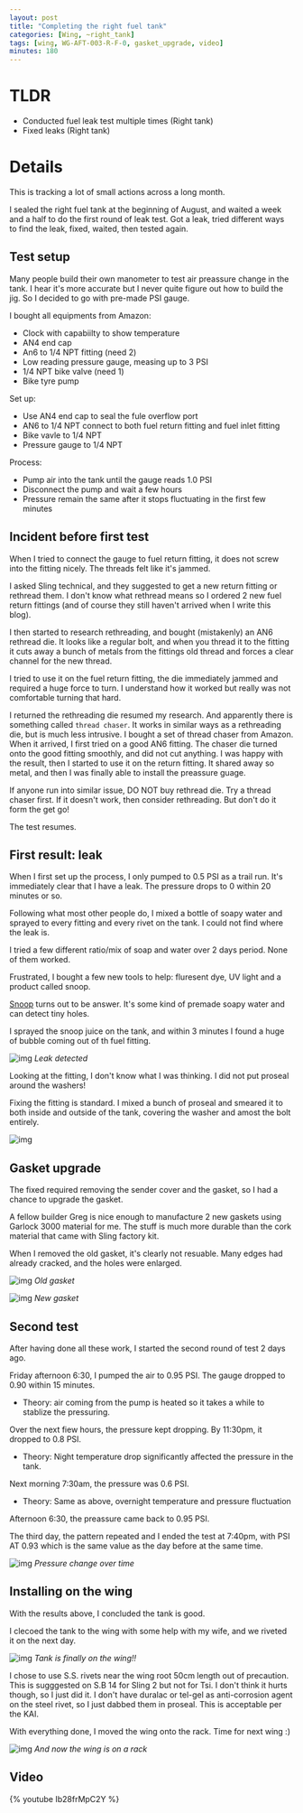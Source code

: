 ```yaml
---
layout: post
title: "Completing the right fuel tank"
categories: [Wing, ~right_tank]
tags: [wing, WG-AFT-003-R-F-0, gasket_upgrade, video]
minutes: 180
---
```


# TLDR

- Conducted fuel leak test multiple times (Right tank)
- Fixed leaks (Right tank)

# Details

This is tracking a lot of small actions across a long month.

I sealed the right fuel tank at the beginning of August, and waited a week and a half to do the first round of leak test. Got a leak, tried different ways to find the leak, fixed, waited, then tested again.

## Test setup

Many people build their own manometer to test air preassure change in the tank. I hear it's more accurate but I never quite figure out how to build the jig. So I decided to go with pre-made PSI gauge.

I bought all equipments from Amazon:

- Clock with capabiilty to show temperature
- AN4 end cap
- An6 to 1/4 NPT fitting (need 2)
- Low reading pressure gauge, measing up to 3 PSI
- 1/4 NPT bike valve (need 1)
- Bike tyre pump

Set up:

- Use AN4 end cap to seal the fule overflow port
- AN6 to 1/4 NPT connect to both fuel return fitting and fuel inlet fitting
- Bike vavle to 1/4 NPT
- Pressure gauge to 1/4 NPT

Process:

- Pump air into the tank until the gauge reads 1.0 PSI
- Disconnect the pump and wait a few hours
- Pressure remain the same after it stops fluctuating in the first few minutes

## Incident before first test

When I tried to connect the gauge to fuel return fitting, it does not screw into the fitting nicely. The threads felt like it's jammed.

I asked Sling technical, and they suggested to get a new return fitting or rethread them. I don't know what rethread means so I ordered 2 new fuel return fittings (and of course they still haven't arrived when I write this blog).

I then started to research rethreading, and bought (mistakenly) an AN6 rethread die. It looks like a regular bolt, and when you thread it to the fitting it cuts away a bunch of metals from the fittings old thread and forces a clear channel for the new thread.

I tried to use it on the fuel return fitting, the die immediately jammed and required a huge force to turn. I understand how it worked but really was not comfortable turning that hard.

I returned the rethreading die resumed my research. And apparently there is something called `thread chaser`. It works in similar ways as a rethreading die, but is much less intrusive. I bought a set of thread chaser from Amazon. When it arrived, I first tried on a good AN6 fitting. The chaser die turned onto the good fitting smoothly, and did not cut anything. I was happy with the result, then I started to use it on the return fitting. It shared away so metal, and then I was finally able to install the preassure guage.

If anyone run into similar issue, DO NOT buy rethread die. Try a thread chaser first. If it doesn't work, then consider rethreading. But don't do it form the get go!

The test resumes.

## First result: leak

When I first set up the process, I only pumped to 0.5 PSI as a trail run. It's immediately clear that I have a leak. The pressure drops to 0 within 20 minutes or so.

Following what most other people do, I mixed a bottle of soapy water and sprayed to every fitting and every rivet on the tank. I could not find where the leak is.

I tried a few different ratio/mix of soap and water over 2 days period. None of them worked.

Frustrated, I bought a few new tools to help: fluresent dye, UV light and a product called snoop.

[Snoop](https://www.amazon.com/dp/B002N2T3QK) turns out to be answer. It's some kind of premade soapy water and can detect tiny holes.

I sprayed the snoop juice on the tank, and within 3 minutes I found a huge of bubble coming out of th fuel fitting.

![img](https://lh3.googleusercontent.com/pw/AP1GczMw9Z5AVnk4TSk_rPNAqpdq9AdnRwMWOVMdGChY5cTsBoVfM-TLEDm3oX37elpCLc3bz2ISTzjGxAcT_QeF-e0IJ00PcTJah9eXyqMCHro8M7HViN2kFyoFBqU6g5izsH3KuqQjmcITuy_R4iYPg4-www=w3836-h2888-s-no-gm?authuser=0)
_Leak detected_

Looking at the fitting, I don't know what I was thinking. I did not put proseal around the washers!

Fixing the fitting is standard. I mixed a bunch of proseal and smeared it to both inside and outside of the tank, covering the washer and amost the bolt entirely.

![img](https://lh3.googleusercontent.com/pw/AP1GczO1PeIhMpDmevgexVA6UawwWeT2jwBaj_vVPjjwl6zO5b-kXDP7EPc3EnrMP5gJRPUvmXiddb6WmkzMTlg5vBzPIrje3_SNRrTwaZbkyjKmnPvmm-83qCSVmfDNVtIa6aWDBL_GBRPPhXiIYhNFZJb01A=w3836-h2888-s-no-gm?authuser=0)

## Gasket upgrade

The fixed required removing the sender cover and the gasket, so I had a chance to upgrade the gasket.

A fellow builder Greg is nice enough to manufacture 2 new gaskets using Garlock 3000 material for me. The stuff is much more durable than the cork material that came with Sling factory kit.

When I removed the old gasket, it's clearly not resuable. Many edges had already cracked, and the holes were enlarged.

![img](https://lh3.googleusercontent.com/pw/AP1GczPXLB5Z5Cr0MSKk9O1TsIj_D_cWosR2EC98gbcBoxdVqUVhEO6sxz92AGyLHQBAw4im3uiHyKzipyRwydRcv6Wr2kGg8-AAZoc5TSE58ERzl5Xx0vylDjx7xCSJiAGBEH4tB251bdJyxNeQ8lTnk1lxtg=w2174-h2888-s-no-gm?authuser=0)
_Old gasket_

![img](https://lh3.googleusercontent.com/pw/AP1GczMYIjelZzrps72KvBidDIwARyEUXCYLg0xqBKr3W1r5ki-ONQjT_mGnZQstK0Tkn52QCt6Oh1J9FL9kJORyRElgBPvf2S_m9fWQ7WHyy2W3AxVqA2s5wELCp8bUZD5aVkobgN8YQFeuAhYlavFGeaXe1Q=w2174-h2888-s-no-gm?authuser=0)
_New gasket_

## Second test

After having done all these work, I started the second round of test 2 days ago.

Friday afternoon 6:30, I pumped the air to 0.95 PSI. The gauge dropped to 0.90 within 15 minutes.

- Theory: air coming from the pump is heated so it takes a while to stablize the pressuring.

Over the next fiew hours, the pressure kept dropping. By 11:30pm, it dropped to 0.8 PSI.

- Theory: Night temperature drop significantly affected the pressure in the tank.

Next morning 7:30am, the pressure was 0.6 PSI.

- Theory: Same as above, overnight temperature and pressure fluctuation

Afternoon 6:30, the preassure came back to 0.95 PSI.

The third day, the pattern repeated and I ended the test at 7:40pm, with PSI AT 0.93 which is the same value as the day before at the same time.

![img](https://docs.google.com/spreadsheets/d/1CwRLgN0jjbZG-dR9fD5dv7syZaZwEJyF4Hcku8qmhYE/pubchart?oid=1038779643&format=image)
_Pressure change over time_

## Installing on the wing

With the results above, I concluded the tank is good.

I clecoed the tank to the wing with some help with my wife, and we riveted it on the next day.

![img](https://lh3.googleusercontent.com/pw/AP1GczNxnrg895XwLueH_r1J5PGeDN_te6cJTwcH87d7JrXefkafOSe_dzmkoyc0QJZ09kK5Sm715YDZx2jrsT3tuQ3CE6jfPSCLyqWLHPN96DKG4X023jjrvXobEVJppDS4ylGEIXsIq4lf036HAXa8HKzZHg=w1290-h1712-s-no-gm?authuser=0)
_Tank is finally on the wing!!_

I chose to use S.S. rivets near the wing root 50cm length out of precaution. This is sugggested on S.B 14 for Sling 2 but not for Tsi. I don't think it hurts though, so I just did it. I don't have duralac or
tel-gel as anti-corrosion agent on the steel rivet, so I just dabbed them in proseal. This is acceptable per the KAI.

With everything done, I moved the wing onto the rack. Time for next wing :)

![img](https://lh3.googleusercontent.com/pw/AP1GczNuRMn3nlT9i_LBCXOx8RiY2fubVnsVESYmse0jxQGJHa-0LUqQ8FlqxEehV4waMzTHv63w0LeUN5iz2FytfSPFh-AMxhLPQ-45Tx294NfK4dplXJKAN70DxWXH1aQ24AKwB79J-HakjWIECk8OEVstGg=w1290-h1712-s-no-gm?authuser=0)
_And now the wing is on a rack_

## Video

{% youtube Ib28frMpC2Y %}
